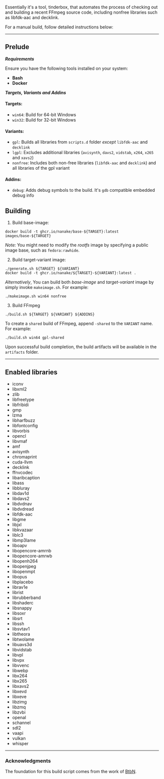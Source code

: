 Essentially it's a tool, tinderbox, that automates the process of checking out and building a recent FFmpeg source code, including nonfree libraries such as libfdk-aac and decklink.

For a manual build, follow detailed instructions below:

---

##  Prelude

***Requirements***

Ensure you have the following tools installed on your system:

- **Bash**
- **Docker**

***Targets, Variants and Addins***

#### Targets:

- `win64`: Build for 64-bit Windows
- `win32`: Build for 32-bit Windows

#### Variants:

- `gpl`: Builds all libraries from `scripts.d` folder *except* `libfdk-aac` and `decklink`
- `lgpl`: Excludes additional libraries (`avisynth`, `davs2`, `vidstab`, `x264`, `x265` and `xavs2`)
- `nonfree`: Includes both non-free libraries (`libfdk-aac` and `decklink`) and all libraries of the gpl variant

#### Addins:

- `debug`: Adds debug symbols to the build. It's `gdb` compatible embedded debug info

##  Building

1. Build base-image:

```console
docker build -t ghcr.io/nanake/base-${TARGET}:latest images/base-${TARGET}
```

*Note:* You might need to modify the *rootfs* image by specifying a public image base, such as `fedora:rawhide`.

2. Build target-variant image:

```console
./generate.sh ${TARGET} ${VARIANT}
docker build -t ghcr.io/nanake/${TARGET}-${VARIANT}:latest .
```
*Alternatively*, You can build both *base-image* and *target-variant* image by simply invoke `makeimage.sh`. For example:

```console
./makeimage.sh win64 nonfree
```

3. Build FFmpeg

```console
./build.sh ${TARGET} ${VARIANT} ${ADDINS}
```
To create a `shared` build of FFmpeg, append `-shared` to the `VARIANT` name. For example:

```console
./build.sh win64 gpl-shared
```
Upon successful build completion, the build artifacts will be available in the `artifacts` folder.

---

## Enabled libraries

- iconv
- libxml2
- zlib
- libfreetype
- libfribidi
- gmp
- lzma
- libharfbuzz
- libfontconfig
- libvorbis
- opencl
- libvmaf
- amf
- avisynth
- chromaprint
- cuda-llvm
- decklink
- ffnvcodec
- libaribcaption
- libass
- libbluray
- libdav1d
- libdavs2
- libdvdnav
- libdvdread
- libfdk-aac
- libgme
- libjxl
- libkvazaar
- liblc3
- libmp3lame
- liboapv
- libopencore-amrnb
- libopencore-amrwb
- libopenh264
- libopenjpeg
- libopenmpt
- libopus
- libplacebo
- librav1e
- librist
- librubberband
- libshaderc
- libsnappy
- libsoxr
- libsrt
- libssh
- libsvtav1
- libtheora
- libtwolame
- libuavs3d
- libvidstab
- libvpl
- libvpx
- libvvenc
- libwebp
- libx264
- libx265
- libxavs2
- libxevd
- libxeve
- libzimg
- libzmq
- libzvbi
- openal
- schannel
- sdl2
- vaapi
- vulkan
- whisper

---

###  Acknowledgments

The foundation for this build script comes from the work of [BtbN](https://github.com/BtbN/FFmpeg-Builds).


